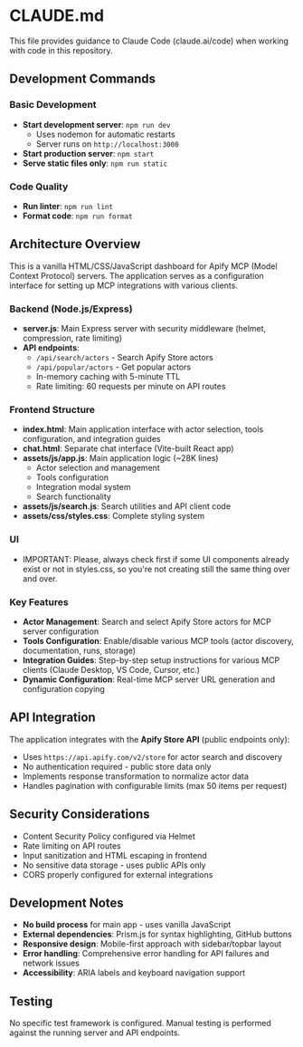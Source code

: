 # CLAUDE.md

This file provides guidance to Claude Code (claude.ai/code) when working with code in this repository.

## Development Commands

### Basic Development
- **Start development server**: `npm run dev`
  - Uses nodemon for automatic restarts
  - Server runs on `http://localhost:3000`
- **Start production server**: `npm start`
- **Serve static files only**: `npm run static`

### Code Quality
- **Run linter**: `npm run lint`
- **Format code**: `npm run format`

## Architecture Overview

This is a vanilla HTML/CSS/JavaScript dashboard for Apify MCP (Model Context Protocol) servers. The application serves as a configuration interface for setting up MCP integrations with various clients.

### Backend (Node.js/Express)
- **server.js**: Main Express server with security middleware (helmet, compression, rate limiting)
- **API endpoints**:
  - `/api/search/actors` - Search Apify Store actors
  - `/api/popular/actors` - Get popular actors
  - In-memory caching with 5-minute TTL
  - Rate limiting: 60 requests per minute on API routes

### Frontend Structure
- **index.html**: Main application interface with actor selection, tools configuration, and integration guides
- **chat.html**: Separate chat interface (Vite-built React app)
- **assets/js/app.js**: Main application logic (~28K lines)
  - Actor selection and management
  - Tools configuration
  - Integration modal system
  - Search functionality
- **assets/js/search.js**: Search utilities and API client code
- **assets/css/styles.css**: Complete styling system

### UI
- IMPORTANT: Please, always check first if some UI components already exist or not in styles.css, so you're not creating still the same thing over and over.

### Key Features
- **Actor Management**: Search and select Apify Store actors for MCP server configuration
- **Tools Configuration**: Enable/disable various MCP tools (actor discovery, documentation, runs, storage)
- **Integration Guides**: Step-by-step setup instructions for various MCP clients (Claude Desktop, VS Code, Cursor, etc.)
- **Dynamic Configuration**: Real-time MCP server URL generation and configuration copying

## API Integration

The application integrates with the **Apify Store API** (public endpoints only):
- Uses `https://api.apify.com/v2/store` for actor search and discovery
- No authentication required - public store data only
- Implements response transformation to normalize actor data
- Handles pagination with configurable limits (max 50 items per request)

## Security Considerations

- Content Security Policy configured via Helmet
- Rate limiting on API routes
- Input sanitization and HTML escaping in frontend
- No sensitive data storage - uses public APIs only
- CORS properly configured for external integrations

## Development Notes

- **No build process** for main app - uses vanilla JavaScript
- **External dependencies**: Prism.js for syntax highlighting, GitHub buttons
- **Responsive design**: Mobile-first approach with sidebar/topbar layout
- **Error handling**: Comprehensive error handling for API failures and network issues
- **Accessibility**: ARIA labels and keyboard navigation support

## Testing

No specific test framework is configured. Manual testing is performed against the running server and API endpoints.